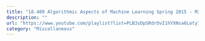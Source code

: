 ```yaml
---
title: "18.409 Algorithmic Aspects of Machine Learning Spring 2015 - MIT"
description: ""
url: "https://www.youtube.com/playlist?list=PLB3sDpSRdrOvI1hYXNsa6Lety7K8FhPpx"
category: "Miscellaneous"
---
```

